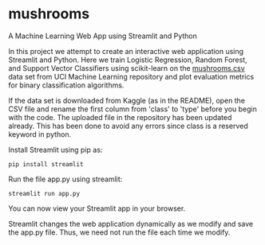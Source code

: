 # mushrooms
A Machine Learning Web App using Streamlit and Python

In this project we attempt to create an interactive web application using Streamlit and Python. Here we train Logistic Regression, Random Forest, and Support Vector Classifiers using scikit-learn on the [mushrooms.csv](https://www.kaggle.com/uciml/mushroom-classification) data set from UCI Machine Learning repository and plot evaluation metrics for binary classification algorithms.

If the data set is downloaded from Kaggle (as in the README), open the CSV file and rename the first column from 'class' to 'type' before you begin with the code. The uploaded file in the repository has been updated already. This has been done to avoid any errors since class is a reserved keyword in python.

Install Streamlit using pip as:
```
pip install streamlit
```
Run the file app.py using streamlit:
```
streamlit run app.py
```
You can now view your Streamlit app in your browser.

Streamlit changes the web application dynamically as we modify and save the app.py file. Thus, we need not run the file each time we modify.
